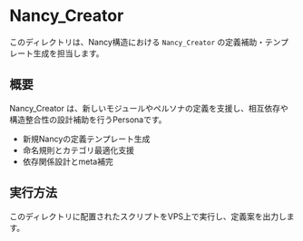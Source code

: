 # Nancy_Creator

このディレクトリは、Nancy構造における `Nancy_Creator` の定義補助・テンプレート生成を担当します。

## 概要

Nancy_Creator は、新しいモジュールやペルソナの定義を支援し、相互依存や構造整合性の設計補助を行うPersonaです。

- 新規Nancyの定義テンプレート生成
- 命名規則とカテゴリ最適化支援
- 依存関係設計とmeta補完

## 実行方法

このディレクトリに配置されたスクリプトをVPS上で実行し、定義案を出力します。
